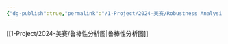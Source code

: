 ```yaml
---
{"dg-publish":true,"permalink":"/1-Project/2024-美赛/Robustness Analysis/"}
---
```


[[1-Project/2024-美赛/鲁棒性分析图\|鲁棒性分析图]]

